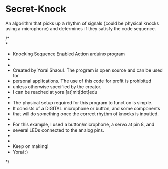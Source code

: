 # Secret-Knock
An algorithm that picks up a rhythm of signals (could be physical knocks using a microphone) and determines if they satisfy the code sequence.

/*  
 *   
 *  Knocking Sequence Enabled Action arduino program
 *  
 *  
 *  Created by Yorai Shaoul. The program is open source and can be used for
 *  personal applications. The use of this code for profit is prohibited
 *  unless otherwise specified by the creator.
 *  I can be reached at yorai[at]mit[dot]edu
 *  
 *  The physical setup required for this program to function is simple.
 *  It consists of a DIGITAL microphone or button, and some components
 *  that will do something once the correct rhythm of knocks is inputted.
 *  
 *  For this example, I used a button/microphone, a servo at pin 8, and
 *  several LEDs connected to the analog pins.
 *  
 *  
 *  Keep on making!
 *  Yorai :)


*/
